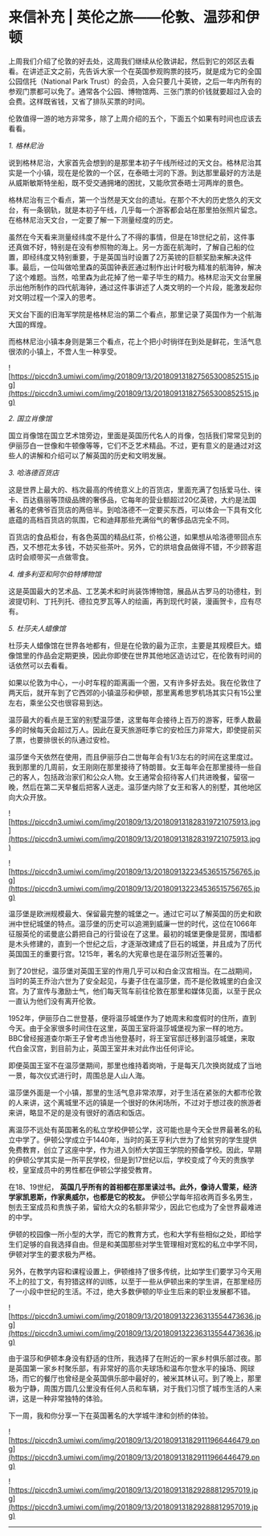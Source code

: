 # 来信补充 | 英伦之旅——伦敦、温莎和伊顿

上周我们介绍了伦敦的好去处，这周我们继续从伦敦讲起，然后到它的郊区去看看。在讲述正文之前，先告诉大家一个在英国参观购票的技巧，就是成为它的全国公园信托（National Park Trust）的会员，入会只要几十英镑，之后一年内所有的参观门票都可以免了。通常各个公园、博物馆两、三张门票的价钱就要超过入会的会费。这样既省钱，又省了排队买票的时间。

伦敦值得一游的地方非常多，除了上周介绍的五个，下面五个如果有时间也应该去看看。

 *1. 格林尼治*

说到格林尼治，大家首先会想到的是那里本初子午线所经过的天文台。格林尼治其实是一个小镇，现在是伦敦的一个区，在泰晤士河的下游。到达那里最好的方法是从威斯敏斯特坐船，既不受交通拥堵的困扰，又能欣赏泰晤士河两岸的景色。

格林尼治有三个看点，第一个当然是天文台的遗址。在那个不大的历史悠久的天文台，有一条钢轨，就是本初子午线，几乎每一个游客都会站在那里拍张照片留念。在格林尼治天文台，一定要了解一下测量经度的历史。

虽然在今天看来测量经纬度不是什么了不得的事情，但是在18世纪之前，这件事还真做不好，特别是在没有参照物的海上。另一方面在航海时，了解自己船的位置，即经纬度又特别重要，于是英国当时设置了2万英镑的巨额奖励来解决这件事。最后，一位叫做哈里森的英国钟表匠通过制作出计时极为精准的航海钟，解决了这个难题。当然，哈里森为此花掉了他一辈子毕生的精力。格林尼治天文台里展示出他所制作的四代航海钟，通过这件事讲述了人类文明的一个片段，能激发起你对文明过程一个深入的思考。

天文台下面的旧海军学院是格林尼治的第二个看点，那里记录了英国作为一个航海大国的辉煌。

而格林尼治小镇本身则是第三个看点，花上个把小时徜徉在到处是鲜花，生活气息很浓的小镇上，不啻人生一种享受。

![https://piccdn3.umiwi.com/img/201809/13/201809131827565300852515.jpg](https://piccdn3.umiwi.com/img/201809/13/201809131827565300852515.jpg)

 *2. 国立肖像馆*

国立肖像馆在国立艺术馆旁边，里面是英国历代名人的肖像，包括我们常常见到的伊丽莎白一世像和牛顿像等等，它们不乏艺术精品。不过，更有意义的是通过对这些人的讲解和介绍可以了解英国的历史和文明发展。

 *3. 哈洛德百货店*

这是世界上最大的、档次最高的传统意义上的百货店，里面充满了包括爱马仕、徕卡、百达翡丽等顶级品牌的奢侈品，它每年的营业额超过20亿英镑，大约是法国著名的老佛爷百货店的两倍半。到哈洛德不一定要买东西，可以体会一下具有文化底蕴的高档百货店的氛围，它和迪拜那些充满俗气的奢侈品店完全不同。

百货店的食品柜台，有各色英国的精品红茶，价格公道，如果想从哈洛德带回点东西，又不想花太多钱，不妨买些茶叶。另外，它的烘培食品做得不错，不少顾客逛店时会顺带买一点做零食。

 *4. 维多利亚和阿尔伯特博物馆*

这是英国最大的艺术品、工艺美术和时尚装饰博物馆，展品从古罗马的功德柱，到波提切利、丁托列托、德拉克罗瓦等人的绘画，再到现代时装，漫画贺卡，应有尽有。

 *5. 杜莎夫人蜡像馆*

杜莎夫人蜡像馆在世界各地都有，但是在伦敦的最为正宗，主要是其规模巨大。蜡像馆里的作品会定期更换，因此你即使在世界其他地区造访过它，在伦敦有时间的话依然可以去看看。

如果以伦敦为中心，一小时车程的距离画一个圈，又有许多好去处。我在伦敦住了两天后，就开车到了它西郊的小镇温莎和伊顿，那里离希思罗机场其实只有15公里左右，乘坐公交也很容易到达。

温莎最大的看点是王室的别墅温莎堡，这里每年会接待上百万的游客，旺季人数最多的时候每天会超过万人。因此在夏天旅游旺季它的安检压力非常大，即使提前买了票，也要排很长的队通过安检。

温莎堡今天依然在使用，而且伊丽莎白二世每年会有1/3左右的时间在这里度过。我到那里的几周前，女王刚刚在那里接待了特朗普。女王每年会在那里接待一些自己的客人，包括政治家们和公众人物。女王通常会招待客人们共进晚餐，留宿一晚，然后在第二天早餐后把客人送走。温莎堡内除了女王和客人的别墅，其他地区向大众开放。

![https://piccdn3.umiwi.com/img/201809/13/201809131828319721075913.jpg](https://piccdn3.umiwi.com/img/201809/13/201809131828319721075913.jpg)

![https://piccdn3.umiwi.com/img/201809/13/201809132234536515756765.jpg](https://piccdn3.umiwi.com/img/201809/13/201809132234536515756765.jpg)

温莎堡是欧洲规模最大、保留最完整的城堡之一。通过它可以了解英国的历史和欧洲中世纪城堡的特点。温莎堡的历史可以追溯到威廉一世的时代，这位在1066年征服英伦的诺曼底公爵把自己的行营设在了这里。最初的城堡更像是营房，围墙都是木头修建的，直到一个世纪之后，才逐渐改建成了巨石的城堡，并且成为了历代英国国王的重要行宫。1215年，著名的大宪章也是在温莎附近签署的。

到了20世纪，温莎堡对英国王室的作用几乎可以和白金汉宫相当。在二战期间，当时的英王乔治六世为了安全起见，与妻子住在温莎堡，而不是伦敦城里的白金汉宫。为了宣传与激励士气，他们每天驾车前往伦敦在那里和媒体见面，以至于民众一直认为他们没有离开伦敦。

1952年，伊丽莎白二世登基，便将温莎城堡作为了她周末和度假时的住所，直到今天。由于全家很多时间住在这里，英国王室将温莎城堡视为家一样的地方。BBC曾经报道查尔斯王子曾考虑当他登基时，将王室官邸迁移到温莎城堡，来取代白金汉宫，到目前为止，英国王室并未对此作出任何评论。

即便英国王室不在温莎堡期间，那里也维持着岗哨，于是每天几次换岗就成了当地一景，每次仪式进行时，周围总是人山人海。

温莎堡外面是一个小镇，那里的生活气息非常浓厚，对于生活在紧张的大都市伦敦的人来讲，这个离城里不远的镇是一个很好的休闲场所，不过对于想过夜的旅游者来讲，略显不足的是没有很好的酒店和饭店。

离温莎不远处有英国著名的私立学校伊顿公学，这可能也是今天全世界最著名的私立中学了。伊顿公学成立于1440年，当时的英王亨利六世为了给贫穷的学生提供免费教育，创立了这座中学，作为进入剑桥大学国王学院的预备学校。因此，早期的伊顿公学其实是一所平民学校，但是到17世纪以后，学校变成了今天的贵族学校，皇室成员中的男性都在伊顿公学接受教育。

在18、19世纪， **英国几乎所有的首相都在那里读过书。此外，像诗人雪莱，经济学家凯恩斯，作家奥威尔，也都是它的校友。** 伊顿公学每年招收两百多名男生，刨去王室成员和贵族子弟，留给大众的名额非常少，因此它也成为了全世界最难进的中学。

伊顿的校园像一所小型的大学，而它的教育方式，也和大学有些相似之处，即给学生们足够的自我选择自由。但是和美国那些对学生管理相对宽松的私立中学不同，伊顿对学生的要求极为严格。

另外，在教学内容和课程设置上，伊顿维持了很多传统，比如学生们要学习今天用不上的拉丁文，有狩猎这样的训练，以至于一些从伊顿出来的学生讲，在那里经历了一小段中世纪的生活。不过，绝大多数伊顿的毕业生后来的职业发展都不错。

![https://piccdn3.umiwi.com/img/201809/13/201809132236313554473636.jpg](https://piccdn3.umiwi.com/img/201809/13/201809132236313554473636.jpg)

由于温莎和伊顿本身没有舒适的住所，我选择了在附近的一家乡村俱乐部过夜。那是英国第一家乡村聚乐部，有非常好的高尔夫球场和温布尔登水平的操场、网球场，而它的餐厅也曾经是全英国俱乐部中最好的，被米其林认可。到了晚上，那里极为宁静，周围方圆几公里没有任何人员和车辆，对于我们习惯了城市生活的人来讲，这是一种非常独特的体验。

下一周，我和你分享一下在英国著名的大学城牛津和剑桥的体验。

![https://piccdn3.umiwi.com/img/201809/13/201809131829111966446479.png](https://piccdn3.umiwi.com/img/201809/13/201809131829111966446479.png)

![https://piccdn3.umiwi.com/img/201809/13/201809131829288812957019.jpg](https://piccdn3.umiwi.com/img/201809/13/201809131829288812957019.jpg)

---

